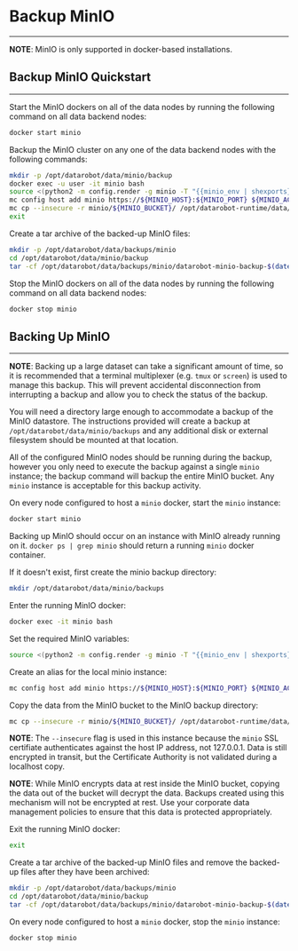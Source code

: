 <a name="backup-minio"></a>
# Backup MinIO
--------------

**NOTE**: MinIO is only supported in docker-based installations.

<a name="backup-minio-quickstart"></a>
## Backup MinIO Quickstart
--------------------------
Start the MinIO dockers on all of the data nodes by running the following command on all data backend nodes:
```bash
docker start minio
```

Backup the MinIO cluster on any one of the data backend nodes with the following commands:
```bash
mkdir -p /opt/datarobot/data/minio/backup
docker exec -u user -it minio bash
source <(python2 -m config.render -g minio -T "{{minio_env | shexports}}")
mc config host add minio https://${MINIO_HOST}:${MINIO_PORT} ${MINIO_ACCESS_KEY} ${MINIO_SECRET_KEY} --api S3v4
mc cp --insecure -r minio/${MINIO_BUCKET}/ /opt/datarobot-runtime/data/backup
exit
```

Create a tar archive of the backed-up MinIO files:
```bash
mkdir -p /opt/datarobot/data/backups/minio
cd /opt/datarobot/data/minio/backup
tar -cf /opt/datarobot/data/backups/minio/datarobot-minio-backup-$(date +%F).tar --remove-files ./*
```

Stop the MinIO dockers on all of the data nodes by running the following command on all data backend nodes:
```bash
docker stop minio
```

<a name="backing-up-minio"></a>
## Backing Up MinIO
-------------------
**NOTE**: Backing up a large dataset can take a significant amount of time, so it is recommended that a terminal multiplexer (e.g. `tmux` or `screen`) is used to manage this backup.  This will prevent accidental disconnection from interrupting a backup and allow you to check the status of the backup.

You will need a directory large enough to accommodate a backup of the MinIO datastore. The instructions provided will create a backup at `/opt/datarobot/data/minio/backups` and any additional disk or external filesystem should be mounted at that location.

All of the configured MinIO nodes should be running during the backup, however you only need to execute the backup against a single `minio` instance; the backup command will backup the entire MinIO bucket.  Any `minio` instance is acceptable for this backup activity.

On every node configured to host a `minio` docker, start the `minio` instance:
```bash
docker start minio
```

Backing up MinIO should occur on an instance with MinIO already running on it. `docker ps | grep minio` should return a running `minio` docker container.

If it doesn't exist, first create the minio backup directory:
```bash
mkdir /opt/datarobot/data/minio/backups
```

Enter the running MinIO docker:
```bash
docker exec -it minio bash
```

Set the required MinIO variables:
```bash
source <(python2 -m config.render -g minio -T "{{minio_env | shexports}}")
```

Create an alias for the local minio instance:
```bash
mc config host add minio https://${MINIO_HOST}:${MINIO_PORT} ${MINIO_ACCESS_KEY} ${MINIO_SECRET_KEY} --api S3v4
```

Copy the data from the MinIO bucket to the MinIO backup directory:
```bash
mc cp --insecure -r minio/${MINIO_BUCKET}/ /opt/datarobot-runtime/data/backup
```

**NOTE**: The `--insecure` flag is used in this instance because the `minio` SSL certifiate authenticates against the host IP address, not 127.0.0.1. Data is still encrypted in transit, but the Certificate Authority is not validated during a localhost copy.

**NOTE**: While MinIO encrypts data at rest inside the MinIO bucket, copying the data out of the bucket will decrypt the data.  Backups created using this mechanism will not be encrypted at rest. Use your corporate data management policies to ensure that this data is protected appropriately.

Exit the running MinIO docker:
```bash
exit
```

Create a tar archive of the backed-up MinIO files and remove the backed-up files after they have been archived:
```bash
mkdir -p /opt/datarobot/data/backups/minio
cd /opt/datarobot/data/minio/backup
tar -cf /opt/datarobot/data/backups/minio/datarobot-minio-backup-$(date +%F).tar --remove-files ./*
```

On every node configured to host a `minio` docker, stop the `minio` instance:
```bash
docker stop minio
```
